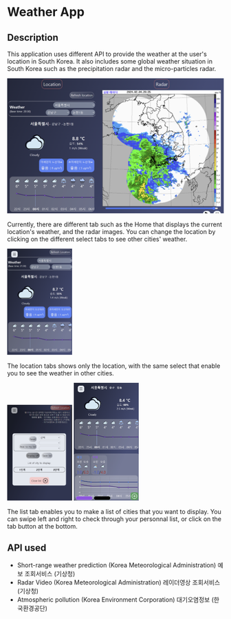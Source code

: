 # Weather App

## Description

This application uses different API to provide the weather at the user's location in South Korea. It also includes some global weather situation in South Korea such as the precipitation radar and the micro-particles radar.

![miniature](public/miniature.png)

Currently, there are different tab such as the Home that
displays the current location's weather, and the radar images. You can change the location by clicking on the different select tabs to see other cities' weather.

<img src="public/location_miniature.png" width="30%" height="30%">

The location tabs shows only the location, with the same select that enable you to see the weather in other cities.

<img src="public/liste_miniature.png" width="30%" height="30%">
<img src="public/liste_miniature_2.png" width="30%" height="30%">

The list tab enables you to make a list of cities that you want to display. You can swipe left and right to check through your personnal list, or click on the tab button at the bottom.

## API used

- Short-range weather prediction (Korea Meteorological Administration)
  예보 조회서비스 (기상청)
- Radar Video (Korea Meteorological Administration)
  레이더영상 조회서비스 (기상청)
- Atmospheric pollution (Korea Environment Corporation)
  대기오염정보 (한국환경공단)
